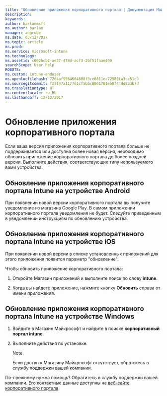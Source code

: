 ```yaml
---
title: "Обновление приложения корпоративного портала | Документация Майкрософт"
description: 
keywords: 
author: barlanmsft
ms.author: barlan
manager: angrobe
ms.date: 03/13/2017
ms.topic: article
ms.prod: 
ms.service: microsoft-intune
ms.technology: 
ms.assetid: c002bcb2-ae37-478d-acf3-2bf51faae490
searchScope: User help
ROBOTS: 
ms.custom: intune-enduser
ms.openlocfilehash: 7264af5564604608f3ce6811ec72586fa3ce51c9
ms.sourcegitcommit: f2f147a1177d1cf5bbc8001701eb8f44dd833b7d
ms.translationtype: HT
ms.contentlocale: ru-RU
ms.lasthandoff: 12/12/2017
---
```

# <a name="how-to-update-the-company-portal-app"></a>Обновление приложения корпоративного портала

Если ваша версия приложения корпоративного портала больше не поддерживается или доступна более новая версия, необходимо обновить приложение корпоративного портала до более поздней версии. Выполните действия, соответствующие типу используемого вами устройства.

## <a name="update-the-intune-company-portal-app-on-your-android-device"></a>Обновление приложения корпоративного портала Intune на устройстве Android

При появлении новой версии корпоративного портала вы получите уведомление из магазина Google Play. В самом приложении корпоративного портала уведомления не будет. Следуйте приведенным в уведомлении инструкциям по обновлению устройства.

## <a name="update-the-intune-company-portal-app-on-your-ios-device"></a>Обновление приложения корпоративного портала Intune на устройстве iOS

При появлении новой версии в списке установленных приложений для этого приложения появится параметр "обновление".  

Чтобы обновить приложение корпоративного портала:

1. Откройте Магазин приложений и выполните поиск по слову **intune**.

2. Когда вы найдете приложение, нажмите кнопку **Обновить** справа от имени приложения.

## <a name="update-the-intune-company-portal-app-on-your-windows-device"></a>Обновление приложения корпоративного портала Intune на устройстве Windows

1.  Войдите в Магазин Майкрософт и найдите в поиске **корпоративный портал intune**.

2.  Выполните действия по установке.

    > [!NOTE]
    > Если доступ к Магазину Майкрософт отсутствует, обратитесь в службу поддержки вашей компании.


По-прежнему нужна помощь? Обратитесь в службу поддержки вашей компании. Его контактные данные доступны на [веб-сайте корпоративного портала](https://portal.manage.microsoft.com#HelpDeskDialog).
